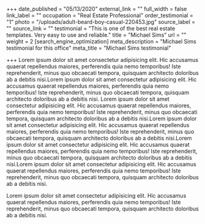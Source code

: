 +++
date_published = "05/13/2020"
external_link = ""
full_width = false
link_label = ""
occupation = "Real Estate Professional"
order_testimonial = "1"
photo = "/uploads/adult-beard-boy-casual-220453.jpg"
source_label = ""
source_link = ""
testimonial = "This is one of the best real estate templates. Very easy to use and reliable."
title = "Michael Sims"
url = ""
weight = 2
[search_engine_optimization]
meta_description = "Michael Sims testimonial for this office"
meta_title = "Michael Sims testimonial"

+++
Lorem ipsum dolor sit amet consectetur adipisicing elit. Hic accusamus quaerat repellendus maiores, perferendis quia nemo temporibus! Iste reprehenderit, minus quo obcaecati tempora, quisquam architecto doloribus ab a debitis nisi.Lorem ipsum dolor sit amet consectetur adipisicing elit. Hic accusamus quaerat repellendus maiores, perferendis quia nemo temporibus! Iste reprehenderit, minus quo obcaecati tempora, quisquam architecto doloribus ab a debitis nisi.
Lorem ipsum dolor sit amet consectetur adipisicing elit. Hic accusamus quaerat repellendus maiores, perferendis quia nemo temporibus! Iste reprehenderit, minus quo obcaecati tempora, quisquam architecto doloribus ab a debitis nisi.Lorem ipsum dolor sit amet consectetur adipisicing elit. Hic accusamus quaerat repellendus maiores, perferendis quia nemo temporibus! Iste reprehenderit, minus quo obcaecati tempora, quisquam architecto doloribus ab a debitis nisi.Lorem ipsum dolor sit amet consectetur adipisicing elit. Hic accusamus quaerat repellendus maiores, perferendis quia nemo temporibus! Iste reprehenderit, minus quo obcaecati tempora, quisquam architecto doloribus ab a debitis nisi.Lorem ipsum dolor sit amet consectetur adipisicing elit. Hic accusamus quaerat repellendus maiores, perferendis quia nemo temporibus! Iste reprehenderit, minus quo obcaecati tempora, quisquam architecto doloribus ab a debitis nisi.
  
Lorem ipsum dolor sit amet consectetur adipisicing elit. Hic accusamus quaerat repellendus maiores, perferendis quia nemo temporibus! Iste reprehenderit, minus quo obcaecati tempora, quisquam architecto doloribus ab a debitis nisi.